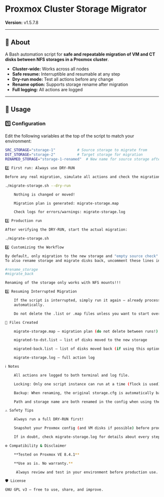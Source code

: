 # Proxmox Cluster Storage Migrator

**Version:** v1.5.7.8

---

## 📝 About

A Bash automation script for **safe and repeatable migration of VM and CT disks between NFS storages in a Proxmox cluster**.

- **Cluster-wide:** Works across all nodes
- **Safe resume:** Interruptible and resumable at any step
- **Dry-run mode:** Test all actions before any change
- **Rename option:** Supports storage rename after migration
- **Full logging:** All actions are logged

---

## 🚀 Usage

### 1️⃣ Configuration

Edit the following variables at the top of the script to match your environment:

```bash
SRC_STORAGE="storage-1"          # Source storage to migrate from
DST_STORAGE="storage-2"          # Target storage for migration
RENAMED_STORAGE="storage-1-renamed"  # New name for source storage after migration (optional)

2️⃣ First run: Always use DRY-RUN

Before any real migration, simulate all actions and check the migration plan:

./migrate-storage.sh --dry-run

    Nothing is changed or moved!

    Migration plan is generated: migrate-storage.map

    Check logs for errors/warnings: migrate-storage.log

3️⃣ Production run

After verifying the DRY-RUN, start the actual migration:

./migrate-storage.sh

4️⃣ Customizing the Workflow

By default, only migration to the new storage and "empty source check" are enabled.
To also rename storage and migrate disks back, uncomment these lines in the main() function:

#rename_storage
#migrate_back

Renaming of the storage only works with NFS mounts!!!

5️⃣ Resuming Interrupted Migration

    If the script is interrupted, simply run it again — already processed disks are skipped
    automatically.

    Do not delete the .list or .map files unless you want to start over.

📄 Files Created

    migrate-storage.map — migration plan (do not delete between runs!)

    migrated-to-dst.list — list of disks moved to the new storage

    migrated-back.list — list of disks moved back (if using this option)

    migrate-storage.log — full action log

ℹ️ Notes

    All actions are logged to both terminal and log file.

    Locking: Only one script instance can run at a time (flock is used).

    Backup: When renaming, the original storage.cfg is automatically backed up.

    Path and storage name are both renamed in the config when using the rename step.

⚠️ Safety Tips

    Always run a full DRY-RUN first!

    Snapshot your Proxmox config (and VM disks if possible) before production migration.

    If in doubt, check migrate-storage.log for details about every step.

⚙️ Compatibility & Disclaimer

    **Tested on Proxmox VE 8.4.1**

    **Use as is. No warranty.**

     Always review and test in your environment before production use.

🛡 License

GNU GPL v3 — free to use, share, and improve.
